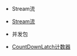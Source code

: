 
* Stream流
 
 * [Stream流](java/stream/Stream.md)
 
* 并发包

 * [CountDownLatch计数器](java/current/CountDownLatch.md)
